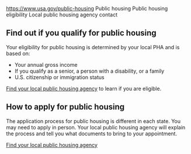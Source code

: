 

https://www.usa.gov/public-housing
Public housing
Public housing eligibility
Local public housing agency contact

**Find out if you qualify for public housing**
----------------------------------------------

Your eligibility for public housing is determined by your local PHA and is based on:

* Your annual gross income
* If you qualify as a senior, a person with a disability, or a family
* U.S. citizenship or immigration status

[Find your local public housing agency](https://www.hud.gov/program_offices/public_indian_housing/pha/contacts)
to learn if you are eligible.

**How to apply for public housing**
-----------------------------------

The application process for public housing is different in each state. You may need to apply in person. Your local public housing agency will explain the process and tell you what documents to bring to your appointment.

[Find your local public housing agency](https://www.hud.gov/program_offices/public_indian_housing/pha/contacts)
